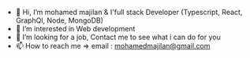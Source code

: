 - 👋 Hi, I’m mohamed majilan & I'full stack Developer (Typescript, React, GraphQl, Node, MongoDB) 
- 👀 I’m interested in Web development 
- 💞️ I’m looking for a job, Contact me to see what i can do for you
- 📫 How to reach me => email : mohamedmajilan@gmail.com

<!---
majilan37/majilan37 is a Front end specialist 
--->
